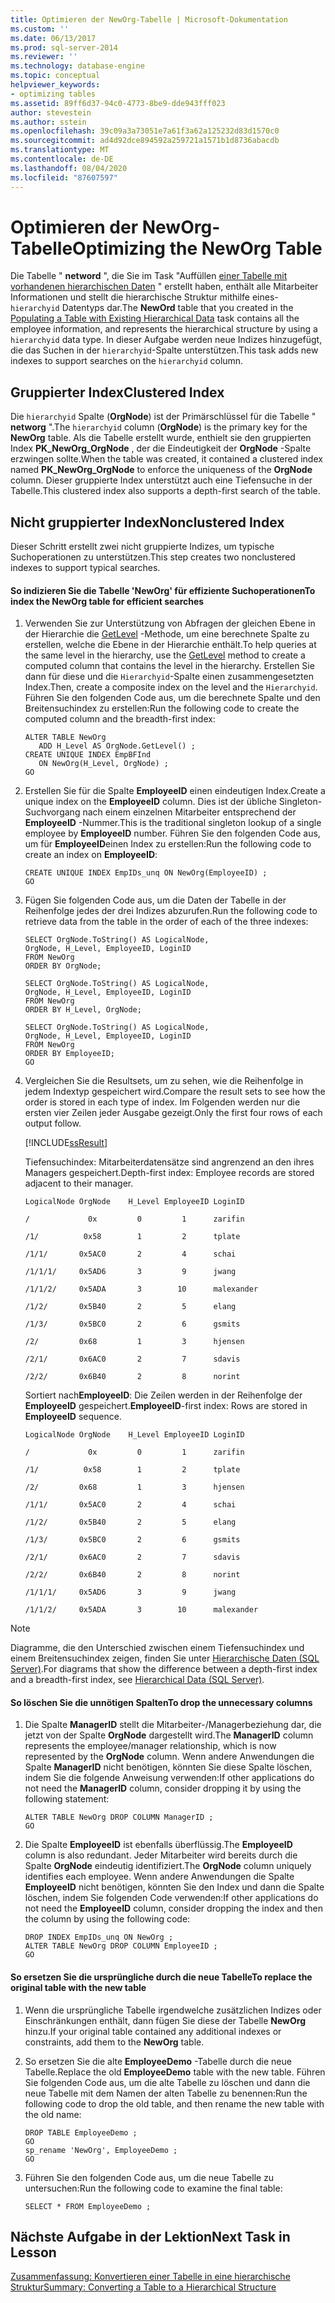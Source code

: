 ```yaml
---
title: Optimieren der NewOrg-Tabelle | Microsoft-Dokumentation
ms.custom: ''
ms.date: 06/13/2017
ms.prod: sql-server-2014
ms.reviewer: ''
ms.technology: database-engine
ms.topic: conceptual
helpviewer_keywords:
- optimizing tables
ms.assetid: 89ff6d37-94c0-4773-8be9-dde943fff023
author: stevestein
ms.author: sstein
ms.openlocfilehash: 39c09a3a73051e7a61f3a62a125232d83d1570c0
ms.sourcegitcommit: ad4d92dce894592a259721a1571b1d8736abacdb
ms.translationtype: MT
ms.contentlocale: de-DE
ms.lasthandoff: 08/04/2020
ms.locfileid: "87607597"
---
```

# <a name="optimizing-the-neworg-table"></a><span data-ttu-id="bd769-102">Optimieren der NewOrg-Tabelle</span><span class="sxs-lookup"><span data-stu-id="bd769-102">Optimizing the NewOrg Table</span></span>
  <span data-ttu-id="bd769-103">Die Tabelle " **netword** ", die Sie im Task "Auffüllen [einer Tabelle mit vorhandenen hierarchischen Daten](lesson-1-2-populating-a-table-with-existing-hierarchical-data.md) " erstellt haben, enthält alle Mitarbeiter Informationen und stellt die hierarchische Struktur mithilfe eines- `hierarchyid` Datentyps dar.</span><span class="sxs-lookup"><span data-stu-id="bd769-103">The **NewOrd** table that you created in the [Populating a Table with Existing Hierarchical Data](lesson-1-2-populating-a-table-with-existing-hierarchical-data.md) task contains all the employee information, and represents the hierarchical structure by using a `hierarchyid` data type.</span></span> <span data-ttu-id="bd769-104">In dieser Aufgabe werden neue Indizes hinzugefügt, die das Suchen in der `hierarchyid`-Spalte unterstützen.</span><span class="sxs-lookup"><span data-stu-id="bd769-104">This task adds new indexes to support searches on the `hierarchyid` column.</span></span>  
  
## <a name="clustered-index"></a><span data-ttu-id="bd769-105">Gruppierter Index</span><span class="sxs-lookup"><span data-stu-id="bd769-105">Clustered Index</span></span>  
 <span data-ttu-id="bd769-106">Die `hierarchyid` Spalte (**OrgNode**) ist der Primärschlüssel für die Tabelle " **networg** ".</span><span class="sxs-lookup"><span data-stu-id="bd769-106">The `hierarchyid` column (**OrgNode**) is the primary key for the **NewOrg** table.</span></span> <span data-ttu-id="bd769-107">Als die Tabelle erstellt wurde, enthielt sie den gruppierten Index **PK_NewOrg_OrgNode** , der die Eindeutigkeit der **OrgNode** -Spalte erzwingen sollte.</span><span class="sxs-lookup"><span data-stu-id="bd769-107">When the table was created, it contained a clustered index named **PK_NewOrg_OrgNode** to enforce the uniqueness of the **OrgNode** column.</span></span> <span data-ttu-id="bd769-108">Dieser gruppierte Index unterstützt auch eine Tiefensuche in der Tabelle.</span><span class="sxs-lookup"><span data-stu-id="bd769-108">This clustered index also supports a depth-first search of the table.</span></span>  
  
## <a name="nonclustered-index"></a><span data-ttu-id="bd769-109">Nicht gruppierter Index</span><span class="sxs-lookup"><span data-stu-id="bd769-109">Nonclustered Index</span></span>  
 <span data-ttu-id="bd769-110">Dieser Schritt erstellt zwei nicht gruppierte Indizes, um typische Suchoperationen zu unterstützen.</span><span class="sxs-lookup"><span data-stu-id="bd769-110">This step creates two nonclustered indexes to support typical searches.</span></span>  
  
#### <a name="to-index-the-neworg-table-for-efficient-searches"></a><span data-ttu-id="bd769-111">So indizieren Sie die Tabelle 'NewOrg' für effiziente Suchoperationen</span><span class="sxs-lookup"><span data-stu-id="bd769-111">To index the NewOrg table for efficient searches</span></span>  
  
1.  <span data-ttu-id="bd769-112">Verwenden Sie zur Unterstützung von Abfragen der gleichen Ebene in der Hierarchie die [GetLevel](/sql/t-sql/data-types/getlevel-database-engine) -Methode, um eine berechnete Spalte zu erstellen, welche die Ebene in der Hierarchie enthält.</span><span class="sxs-lookup"><span data-stu-id="bd769-112">To help queries at the same level in the hierarchy, use the [GetLevel](/sql/t-sql/data-types/getlevel-database-engine) method to create a computed column that contains the level in the hierarchy.</span></span> <span data-ttu-id="bd769-113">Erstellen Sie dann für diese und die `Hierarchyid`-Spalte einen zusammengesetzten Index.</span><span class="sxs-lookup"><span data-stu-id="bd769-113">Then, create a composite index on the level and the `Hierarchyid`.</span></span> <span data-ttu-id="bd769-114">Führen Sie den folgenden Code aus, um die berechnete Spalte und den Breitensuchindex zu erstellen:</span><span class="sxs-lookup"><span data-stu-id="bd769-114">Run the following code to create the computed column and the breadth-first index:</span></span>  
  
    ```  
    ALTER TABLE NewOrg   
       ADD H_Level AS OrgNode.GetLevel() ;  
    CREATE UNIQUE INDEX EmpBFInd   
       ON NewOrg(H_Level, OrgNode) ;  
    GO  
    ```  
  
2.  <span data-ttu-id="bd769-115">Erstellen Sie für die Spalte **EmployeeID** einen eindeutigen Index.</span><span class="sxs-lookup"><span data-stu-id="bd769-115">Create a unique index on the **EmployeeID** column.</span></span> <span data-ttu-id="bd769-116">Dies ist der übliche Singleton-Suchvorgang nach einem einzelnen Mitarbeiter entsprechend der **EmployeeID** -Nummer.</span><span class="sxs-lookup"><span data-stu-id="bd769-116">This is the traditional singleton lookup of a single employee by **EmployeeID** number.</span></span> <span data-ttu-id="bd769-117">Führen Sie den folgenden Code aus, um für **EmployeeID**einen Index zu erstellen:</span><span class="sxs-lookup"><span data-stu-id="bd769-117">Run the following code to create an index on **EmployeeID**:</span></span>  
  
    ```  
    CREATE UNIQUE INDEX EmpIDs_unq ON NewOrg(EmployeeID) ;  
    GO  
    ```  
  
3.  <span data-ttu-id="bd769-118">Fügen Sie folgenden Code aus, um die Daten der Tabelle in der Reihenfolge jedes der drei Indizes abzurufen.</span><span class="sxs-lookup"><span data-stu-id="bd769-118">Run the following code to retrieve data from the table in the order of each of the three indexes:</span></span>  
  
    ```  
    SELECT OrgNode.ToString() AS LogicalNode,  
    OrgNode, H_Level, EmployeeID, LoginID  
    FROM NewOrg   
    ORDER BY OrgNode;  
  
    SELECT OrgNode.ToString() AS LogicalNode,  
    OrgNode, H_Level, EmployeeID, LoginID   
    FROM NewOrg   
    ORDER BY H_Level, OrgNode;  
  
    SELECT OrgNode.ToString() AS LogicalNode,  
    OrgNode, H_Level, EmployeeID, LoginID   
    FROM NewOrg   
    ORDER BY EmployeeID;  
    GO  
    ```  
  
4.  <span data-ttu-id="bd769-119">Vergleichen Sie die Resultsets, um zu sehen, wie die Reihenfolge in jedem Indextyp gespeichert wird.</span><span class="sxs-lookup"><span data-stu-id="bd769-119">Compare the result sets to see how the order is stored in each type of index.</span></span> <span data-ttu-id="bd769-120">Im Folgenden werden nur die ersten vier Zeilen jeder Ausgabe gezeigt.</span><span class="sxs-lookup"><span data-stu-id="bd769-120">Only the first four rows of each output follow.</span></span>  
  
     [!INCLUDE[ssResult](../../includes/ssresult-md.md)]  
  
     <span data-ttu-id="bd769-121">Tiefensuchindex: Mitarbeiterdatensätze sind angrenzend an den ihres Managers gespeichert.</span><span class="sxs-lookup"><span data-stu-id="bd769-121">Depth-first index: Employee records are stored adjacent to their manager.</span></span>  
  
     `LogicalNode OrgNode    H_Level EmployeeID LoginID`  
  
     `/             0x         0         1      zarifin`  
  
     `/1/          0x58        1         2      tplate`  
  
     `/1/1/       0x5AC0       2         4      schai`  
  
     `/1/1/1/     0x5AD6       3         9      jwang`  
  
     `/1/1/2/     0x5ADA       3        10      malexander`  
  
     `/1/2/       0x5B40       2         5      elang`  
  
     `/1/3/       0x5BC0       2         6      gsmits`  
  
     `/2/         0x68         1         3      hjensen`  
  
     `/2/1/       0x6AC0       2         7      sdavis`  
  
     `/2/2/       0x6B40       2         8      norint`  
  
     <span data-ttu-id="bd769-122">Sortiert nach**EmployeeID**: Die Zeilen werden in der Reihenfolge der **EmployeeID** gespeichert.</span><span class="sxs-lookup"><span data-stu-id="bd769-122">**EmployeeID**-first index: Rows are stored in **EmployeeID** sequence.</span></span>  
  
     `LogicalNode OrgNode    H_Level EmployeeID LoginID`  
  
     `/             0x         0         1      zarifin`  
  
     `/1/          0x58        1         2      tplate`  
  
     `/2/         0x68         1         3      hjensen`  
  
     `/1/1/       0x5AC0       2         4      schai`  
  
     `/1/2/       0x5B40       2         5      elang`  
  
     `/1/3/       0x5BC0       2         6      gsmits`  
  
     `/2/1/       0x6AC0       2         7      sdavis`  
  
     `/2/2/       0x6B40       2         8      norint`  
  
     `/1/1/1/     0x5AD6       3         9      jwang`  
  
     `/1/1/2/     0x5ADA       3        10      malexander`  
  
> [!NOTE]  
>  <span data-ttu-id="bd769-123">Diagramme, die den Unterschied zwischen einem Tiefensuchindex und einem Breitensuchindex zeigen, finden Sie unter [Hierarchische Daten &#40;SQL Server&#41;](../hierarchical-data-sql-server.md).</span><span class="sxs-lookup"><span data-stu-id="bd769-123">For diagrams that show the difference between a depth-first index and a breadth-first index, see [Hierarchical Data &#40;SQL Server&#41;](../hierarchical-data-sql-server.md).</span></span>  
  
#### <a name="to-drop-the-unnecessary-columns"></a><span data-ttu-id="bd769-124">So löschen Sie die unnötigen Spalten</span><span class="sxs-lookup"><span data-stu-id="bd769-124">To drop the unnecessary columns</span></span>  
  
1.  <span data-ttu-id="bd769-125">Die Spalte **ManagerID** stellt die Mitarbeiter-/Managerbeziehung dar, die jetzt von der Spalte **OrgNode** dargestellt wird.</span><span class="sxs-lookup"><span data-stu-id="bd769-125">The **ManagerID** column represents the employee/manager relationship, which is now represented by the **OrgNode** column.</span></span> <span data-ttu-id="bd769-126">Wenn andere Anwendungen die Spalte **ManagerID** nicht benötigen, könnten Sie diese Spalte löschen, indem Sie die folgende Anweisung verwenden:</span><span class="sxs-lookup"><span data-stu-id="bd769-126">If other applications do not need the **ManagerID** column, consider dropping it by using the following statement:</span></span>  
  
    ```  
    ALTER TABLE NewOrg DROP COLUMN ManagerID ;  
    GO  
    ```  
  
2.  <span data-ttu-id="bd769-127">Die Spalte **EmployeeID** ist ebenfalls überflüssig.</span><span class="sxs-lookup"><span data-stu-id="bd769-127">The **EmployeeID** column is also redundant.</span></span> <span data-ttu-id="bd769-128">Jeder Mitarbeiter wird bereits durch die Spalte **OrgNode** eindeutig identifiziert.</span><span class="sxs-lookup"><span data-stu-id="bd769-128">The **OrgNode** column uniquely identifies each employee.</span></span> <span data-ttu-id="bd769-129">Wenn andere Anwendungen die Spalte **EmployeeID** nicht benötigen, könnten Sie den Index und dann die Spalte löschen, indem Sie folgenden Code verwenden:</span><span class="sxs-lookup"><span data-stu-id="bd769-129">If other applications do not need the **EmployeeID** column, consider dropping the index and then the column by using the following code:</span></span>  
  
    ```  
    DROP INDEX EmpIDs_unq ON NewOrg ;  
    ALTER TABLE NewOrg DROP COLUMN EmployeeID ;  
    GO  
    ```  
  
#### <a name="to-replace-the-original-table-with-the-new-table"></a><span data-ttu-id="bd769-130">So ersetzen Sie die ursprüngliche durch die neue Tabelle</span><span class="sxs-lookup"><span data-stu-id="bd769-130">To replace the original table with the new table</span></span>  
  
1.  <span data-ttu-id="bd769-131">Wenn die ursprüngliche Tabelle irgendwelche zusätzlichen Indizes oder Einschränkungen enthält, dann fügen Sie diese der Tabelle **NewOrg** hinzu.</span><span class="sxs-lookup"><span data-stu-id="bd769-131">If your original table contained any additional indexes or constraints, add them to the **NewOrg** table.</span></span>  
  
2.  <span data-ttu-id="bd769-132">So ersetzen Sie die alte **EmployeeDemo** -Tabelle durch die neue Tabelle.</span><span class="sxs-lookup"><span data-stu-id="bd769-132">Replace the old **EmployeeDemo** table with the new table.</span></span> <span data-ttu-id="bd769-133">Führen Sie folgenden Code aus, um die alte Tabelle zu löschen und dann die neue Tabelle mit dem Namen der alten Tabelle zu benennen:</span><span class="sxs-lookup"><span data-stu-id="bd769-133">Run the following code to drop the old table, and then rename the new table with the old name:</span></span>  
  
    ```  
    DROP TABLE EmployeeDemo ;  
    GO  
    sp_rename 'NewOrg', EmployeeDemo ;  
    GO  
    ```  
  
3.  <span data-ttu-id="bd769-134">Führen Sie den folgenden Code aus, um die neue Tabelle zu untersuchen:</span><span class="sxs-lookup"><span data-stu-id="bd769-134">Run the following code to examine the final table:</span></span>  
  
    ```  
    SELECT * FROM EmployeeDemo ;  
    ```  
  
## <a name="next-task-in-lesson"></a><span data-ttu-id="bd769-135">Nächste Aufgabe in der Lektion</span><span class="sxs-lookup"><span data-stu-id="bd769-135">Next Task in Lesson</span></span>  
 [<span data-ttu-id="bd769-136">Zusammenfassung: Konvertieren einer Tabelle in eine hierarchische Struktur</span><span class="sxs-lookup"><span data-stu-id="bd769-136">Summary: Converting a Table to a Hierarchical Structure</span></span>](lesson-1-4-summary-converting-a-table-to-a-hierarchical-structure.md)  
  
  
